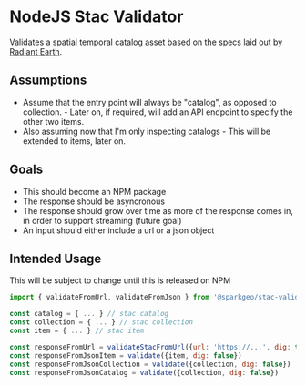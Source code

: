# NodeJS Stac Validator

Validates a spatial temporal catalog asset based on the specs laid out by [Radiant Earth](https://github.com/radiantearth/stac-spec/tree/v0.6.0).

## Assumptions

- Assume that the entry point will always be "catalog", as opposed to collection.
      - Later on, if required, will add an API endpoint to specify the other two items.
- Also assuming now that I'm only inspecting catalogs
      - This will be extended to items, later on.

## Goals

- This should become an NPM package
- The response should be asyncronous
- The response should grow over time as more of the response comes in, in order to support streaming (future goal)
- An input should either include a url or a json object

## Intended Usage

This will be subject to change until this is released on NPM

```js
import { validateFromUrl, validateFromJson } from '@sparkgeo/stac-validator'

const catalog = { ... } // stac catalog
const collection = { ... } // stac collection
const item = { ... } // stac item

const responseFromUrl = validateStacFromUrl({url: 'https://...', dig: true})
const responseFromJsonItem = validate({item, dig: false})
const responseFromJsonCollection = validate({collection, dig: false})
const responseFromJsonCatalog = validate({collection, dig: false})
```
